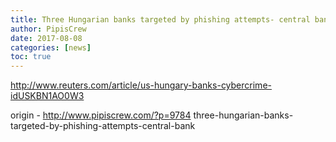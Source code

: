 ```yaml
---
title: Three Hungarian banks targeted by phishing attempts- central bank
author: PipisCrew
date: 2017-08-08
categories: [news]
toc: true
---
```


http://www.reuters.com/article/us-hungary-banks-cybercrime-idUSKBN1AO0W3

origin - http://www.pipiscrew.com/?p=9784 three-hungarian-banks-targeted-by-phishing-attempts-central-bank